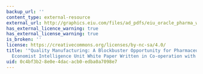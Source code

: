 ```yaml
---
backup_url: ''
content_type: external-resource
external_url: http://graphics.eiu.com/files/ad_pdfs/eiu_oracle_pharma_wp.pdf
has_external_licence_warning: true
has_external_license_warning: true
is_broken: ''
license: https://creativecommons.org/licenses/by-nc-sa/4.0/
title: '"Quality Manufacturing: A Blockbuster Opportunity for Pharmaceuticals, An
  Economist Intelligence Unit White Paper Written in Co-operation with Oracle." (PDF)'
uid: 0c4bf3b2-8e0e-4dac-acb0-edba0a7098e7
---
```

